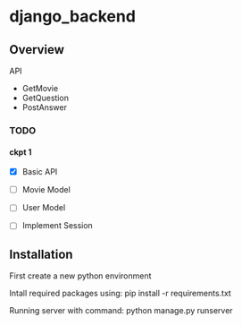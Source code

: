 # django_backend


## Overview

API
+ GetMovie
+ GetQuestion
+ PostAnswer


### TODO

#### ckpt 1
+ [x] Basic API
+ [ ] Movie Model
+ [ ] User Model
+ [ ] Implement Session



## Installation

First create a new python environment

Intall required packages using:
pip install -r requirements.txt

Running server with command: 
python manage.py runserver

